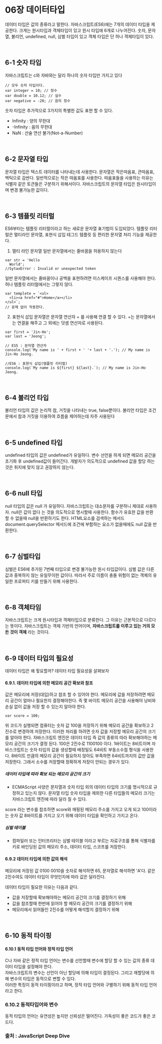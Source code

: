 # 06장 데이터타입

데이터 타입은 값의 종류라고 말한다. 자바스크립트(ES6)에는 7개의 데이터 타입을 제공한다.
크게는 원시타입과 객체타입이 있고 원시 타입에 6개로 나누어진다. 숫자, 문자열, 불리언, undefined, null, 심벌 타입이 있고 객체 타입은 단 하나 객체타입이 있다.

<br>

## 6-1 숫자 타입

자바스크립트는 c와 자바와는 달리 하나의 숫자 타입만 가지고 있다
```
// 모두 숫자 타입이다.
var integer = 10; // 정수
var double = 10.12; // 실수
var negative = -20; // 음의 정수
```
숫자 타입은 추가적으로 3가지의 특별한 값도 표현 할 수 있다.
- Infinity : 양의 무한대
- -Infinity : 음의 무한대
- NaN : 산술 연산 불가(Not-a-Number)

<br>

## 6-2 문자열 타입

문자열 타입은 텍스트 데이터를 나타내는데 사용한다. 문자열은 작은따옴표, 큰따옴표, 백틱으로 감싼다. 일반적으로는 작은 따옴표를 사용한다.
따옴표들을 사용하는 이유는 식별자 같은 토큰들은 구분하기 위해서이다. 자바스크립트의 문자열 타입은 원시타입이며 변경 불가능한 값이다.

<br>

## 6-3 템플릿 리터럴

ES6부터는 템플릿 리터럴이라고 하는 새로운 문자열 표기법이 도입되었다. 템플릿 리터럴은 멀티라인 문자열, 표현식 삽입 테그드 템플릿 등 편리한 문자열 처리 기능을 제공한다.

1. 멀티 라인 문자열
일반 문자열에서는 줄바꿈을 허용하지 않는다

```
var str = 'Hello
  World';
//SytaxError : Invalid or unexpected token
```

일반 문자열에서는 줄바꿈이나 공백을 표현하려면 이스케이프 시퀀스를 사용해야 한다. 허나 템플릿 리터럴에서는 그렇지 않다.

```
var templete = `<ul>
  <li><a href="#">Home</a></li>
</ul>`;
// 문제 없이 작동한다.
```

2. 표현식 삽입
문자열은 문자열 연산자 + 를 사용해 연결 할 수 있다. +는 문자열에서는 연결을 해주고 그 외에는 덧셈 연산자로 사용된다.

```
var first = 'Jin-Ho';
var last = 'Jeong';

// ES5 : 문자열 연산자
console.log('My name is ' + first + ' '+ last + '.'); // My name is Jin-Ho Jeong.

//ES6 : 표현식 삽입(템플릿 리터럴)
console.log(`My name is ${first} ${last}.`); // My name is Jin-Ho Jeong.
```

<br>


## 6-4 불리언 타입
불리언 타입의 값은 논리적 참, 거짓을 나타내는 true, false뿐이다.
불리언 타입은 조건문에서 참과 거짓을 이용하여 흐름을 제어하는데 자주 사용된다

<br>

## 6-5 undefined 타입
undefined 타입의 값은 undefined가 유일하다.
변수 선언을 하게 되면 메모리 공간을 초기화 후 undefined값이 들어간다. 개발자가 의도적으로 undefined 값을 할당 하는 것은 취지에 맞지 않고 권장하지 않는다.

<br>

## 6-6 null 타입
null 타입의 값은 null 가 유일하다. 자바스크립트는 대소문자를 구분하니 제대로 사용하자.
null은 값이 없다 는 것을 의도적으로 명시할때 사용한다.
함수가 유효한 값을 반환 할 수 없을때 null을 반환하기도 한다.
HTML요소를 검색하는 메서드 document.querySelector 메서드에 조건에 부합하는 요소가 없을때에도 null 값을 반환한다.

<br>

## 6-7 심벌타입
심벌은 ES6에 추가된 7번째 타입으로 변경 불가능한 원시 타입값이다. 심벌 값은 다른 값과 중복하지 않는 유일무이한 값이다.
따라서 주로 이름이 충돌 위험이 없는 객체의 유일한 프로퍼티 키를 만들기 위해 사용한다.

<br>

## 6-8 객체타임
자바스크립트는 크게 원시타입과 객체타입으로 분류한다. 그 이유는 근본적으로 다르다 는 뜻이다.
자바스크립트는 객체 기반의 언어이며, **자바스크립트를 이루고 있는 거의 모든 것이 객체** 라는 것이다.

<br>

## 6-9 데이터 타입의 필요성
데이터 타입은 왜 핗요할까? 데이터 타입 필요성을 살펴보자

#### 6.9.1. 데이터 타입에 의한 메모리 공간 확보와 참조
값은 메모리에 저장(대입)하고 참조 할 수 있어야 한다. 메모리에 값을 저장하려면 메모리 공간이 얼마나 필요한지 결정해야한다. 즉 몇 바이트 메모리 공간을 사용해야 낭비와 손실 없이
값을 저장 할 수 있는지 알아야 한다.

```
var score = 100;
```
위 코드가 실행되면 컴퓨터는 숫자 값 100을 저장하기 위해 메모리 공간을 확보하고 2진수로 변경하여 저장한다. 이러한 처리를 하려면 숫자 값을 저장할 메모리 공간의 크기를 알아야 한다.
자바스크립트 엔진은 데이터 타입 즉 값의 종류의 따라 확보해야하는 메모리 공간의 크기가 결정 된다.
100은 2진수로 1100100 이다. 1바이트는 8비트이며 자바스크립트는 숫자 타입의 값을 생성할때 배정밀도 64비트 부동소수점 형식을 사용한다. 8바이트 만큼의 메모리 공간이 
필요하지 않아도 부족하면 64비트까지의 값만 값을 저장한다. 그래서 소수를 저장할때 정확하게 저장이 안되는 경우가 있다.

##### 데이터 타입에 따라 확보 되는 메모리 공간의 크기
- ECMAScript 사양은 문자열과 숫자 타입 외의 데이터 타입의 크기를 명시적으로 규정하고 있는지 않다. 문자열 타입 숫자 타입을 제외한 다른 타입들의 메모리 크기는 자바스크립트 엔진에 따라
달라 질 수 있다.
   
score 라는 변수를 참조하면 score와 매핑된 메모리 주소를 가지고 오게 되고 100이라는 숫자 값 8바이트를 가지고 오기 위해 데이터 타입을 확인하고 가지고 온다.   

##### 심벌 테이블
- 컴파일러 또는 인터프리터는 심벌 테이블 이라고 부르는 자료구조를 통해 식별자를 키로 바인딩된 값의 메모리 주소, 데이터 타입, 스코프를 저장한다.

#### 6.9.2 데이터 타입에 의한 값의 해석
메모리에 저장된 값 0100 0010을 숫자로 해석하면 65, 문자열로 해석하면 'A'다. 같은 2진수여도 데이터 타입이 무엇인지에 따라 값은 달라진다.   

데이터 타입이 필요한 이유는 다음과 같다.
- 값을 저장할때 확보해야하는 메모리 공간의 크기를 결정하기 위해 
- 값을 참조할때 한번에 읽어야 할 메모리 공간의 크기를 결정하기 위해
- 메모리에서 읽어들인 2진수를 어떻게 해석할지 결정하기 위해

<br>

## 6-10 동적 타이핑

#### 6.10.1 동적 타입 언어와 정적 타입 언어
C나 자바 같은 정적 타입 언어는 변수를 선언할때 변수에 할당 할 수 있는 값의 종류 데이터 타입을 설정해야 한다.   
자바스크립트의 변수는 선언이 아닌 할당에 의해 타입이 결정된다. 그리고 재할당에 의해 변수의 타입은 동적으로 변할 수 있다.   
이러한 특징이 동적 타이핑이라고 하며, 정작 타입 언어와 구별하기 위해 동적 타입 언어 라고 한다.

### 6.10.2 동적타입어와 변수
동적 타입의 언어는 유연성은 높지만 신뢰성은 떨어진다. 가독성이 좋은 코드가 좋은 코드다.


### 출처 : JavaScript Deep Dive



